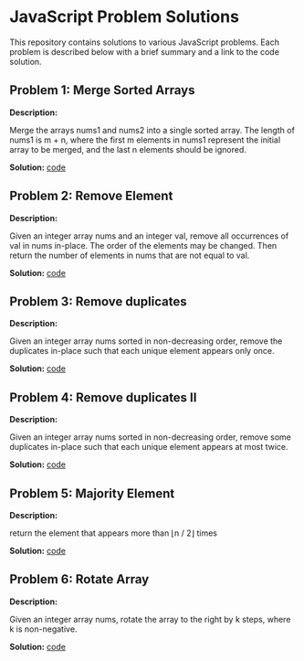 # JavaScript Problem Solutions

This repository contains solutions to various JavaScript problems. Each problem is described below with a brief summary and a link to the code solution.

## Problem 1: Merge Sorted Arrays

**Description:**

Merge the arrays nums1 and nums2 into a single sorted array.
The length of nums1 is m + n, where the first m elements in nums1 represent the initial array to be merged,
and the last n elements should be ignored.

**Solution:**
[code](https://github.com/ZiadHmedan/js-proplemSolving/blob/master/mergeSortedArray.js)

## Problem 2: Remove Element

**Description:**

Given an integer array nums and an integer val, remove all occurrences of val in nums in-place. The order of the elements may be changed. Then return the number of elements in nums that are not equal to val.

**Solution:**
[code](https://github.com/ZiadHmedan/js-proplemSolving/blob/master/RemoveElement.js)

## Problem 3: Remove duplicates

**Description:**

Given an integer array nums sorted in non-decreasing order, remove the duplicates in-place such that each unique element appears only once.

**Solution:**
[code](https://github.com/ZiadHmedan/js-proplemSolving/blob/master/RemoveDuplicates.js)

## Problem 4: Remove duplicates II

**Description:**

Given an integer array nums sorted in non-decreasing order, remove some duplicates in-place such that each unique element appears at most twice.

**Solution:**
[code](https://github.com/ZiadHmedan/js-proplemSolving/blob/master/RemoveDuplicatesII.js)

## Problem 5: Majority Element

**Description:**

return  the element that appears more than ⌊n / 2⌋ times

**Solution:**
[code](https://github.com/ZiadHmedan/js-proplemSolving/blob/master/MajorityElement.js)

## Problem 6: Rotate Array

**Description:**

Given an integer array nums, rotate the array to the right by k steps, where k is non-negative.

**Solution:**
[code](https://github.com/ZiadHmedan/js-proplemSolving/blob/master/RotateArray.js)
